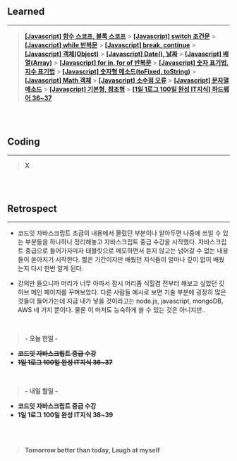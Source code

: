## Learned

---

> **[[Javascript] 함수 스코프, 블록 스코프](https://velog.io/@lilclown/Javascript9)** > **[[Javascript] switch 조건문](https://velog.io/@lilclown/Javascript10)** > **[[Javascript] while 반복문](https://velog.io/@lilclown/Javascript11)** > **[[Javascript] break, continue](https://velog.io/@lilclown/Javascript12)** > **[[Javascript] 객체(Object)](https://velog.io/@lilclown/Javascript13)** > **[[Javascript] Date(), 날짜](https://velog.io/@lilclown/Javascript14)** > **[[Javascript] 배열(Array)](https://velog.io/@lilclown/Javascript15)** > **[[Javascript] for in, for of 반복문](https://velog.io/@lilclown/Javascript16)** > **[[Javascript] 숫자 표기법, 지수 표기법](https://velog.io/@lilclown/Javascript17)** > **[[Javascript] 숫자형 메소드(toFixed, toString)](https://velog.io/@lilclown/Javascript18)** > **[[Javascript] Math 객체](https://velog.io/@lilclown/Javascript19)** > **[[Javascript] 소수점 오류](https://velog.io/@lilclown/Javascript20)** > **[[Javascript] 문자열 메소드](https://velog.io/@lilclown/Javascript21)** > **[[Javascript] 기본형, 참조형](https://velog.io/@lilclown/Javascript22)** > **[[1일 1로그 100일 완성 IT지식] 하드웨어 36~37](https://velog.io/@lilclown/book21)**

<br><br>

## Coding

---

> **X**

<br><br>

## Retrospect

---

- 코드잇 자바스크립트 초급의 내용에서 몰랐던 부분이나 알아두면 나중에 쓰일 수 있는 부분들을 하나하나 정리해놓고 자바스크립트 중급 수강을 시작했다. 자바스크립트 중급으로 들어가자마자 태블릿으로 메모하면서 듣지 않고는 넘어갈 수 없는 내용들이 쏟아지기 시작한다. 짧은 기간이지만 배웠던 지식들이 얼마나 깊이 없이 배웠는지 다시 한번 알게 된다.

- 강의만 들으니까 머리가 너무 아파서 잠시 머리좀 식힐겸 전부터 해보고 싶었던 깃허브 메인 페이지를 꾸며보았다. 다른 사람들 예시로 보면 기술 부분에 굉장히 많은 것들이 들어가는데 지금 내가 넣을 것이라고는 node.js, javascript, mongoDB, AWS 네 가지 뿐이다. 물론 이 마저도 능숙하게 쓸 수 있는 것은 아니지만..

<br>

> **- 오늘 한일 -**

- ~~**코드잇 자바스크립트 중급 수강**~~
- ~~**1일 1로그 100일 완성 IT지식 36~37**~~

<br>

> **- 내일 할일 -**

- **코드잇 자바스크립트 중급 수강**
- **1일 1로그 100일 완성 IT지식 38~39**

<br><br>

> **Tomorrow better than today, Laugh at myself**
